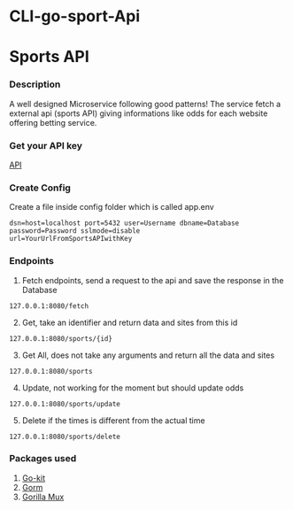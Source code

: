 # CLI-go-sport-Api

<h1>Sports API</h1>

<h3>Description</h3>

<p>
A well designed Microservice following good patterns!
The service fetch a external api (sports API) giving
informations like odds for each website offering betting service.
</p>

<h3>Get your API key</h3>

[API](https://the-odds-api.com/)

<h3>Create Config</h3>

<p>
Create a file inside config folder which is called app.env
</p>

```
dsn=host=localhost port=5432 user=Username dbname=Database password=Password sslmode=disable
url=YourUrlFromSportsAPIwithKey
```

<h3>Endpoints</h3>

1. Fetch endpoints, send a request to the api and save the response in the Database
```
127.0.0.1:8080/fetch
```

2. Get, take an identifier and return data and sites from this id
```
127.0.0.1:8080/sports/{id}
```

3. Get All, does not take any arguments and return all the data and sites
```
127.0.0.1:8080/sports
```

4. Update, not working for the moment but should update odds
```
127.0.0.1:8080/sports/update
```

5. Delete if the times is different from the actual time
```
127.0.0.1:8080/sports/delete
```

<h3>Packages used</h3>

1. [Go-kit](https://github.com/go-kit/kit)
2. [Gorm](https://gorm.io)
3. [Gorilla Mux](https://github.com/gorilla/mux)

